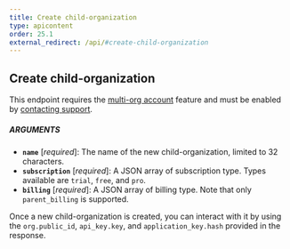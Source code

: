 ```yaml
---
title: Create child-organization
type: apicontent
order: 25.1
external_redirect: /api/#create-child-organization
---
```


## Create child-organization

This endpoint requires the [multi-org account][1] feature and must be enabled by [contacting support][2].

##### ARGUMENTS

* **`name`** [*required*]:
    The name of the new child-organization, limited to 32 characters.
* **`subscription`** [*required*]:
    A JSON array of subscription type. Types available are `trial`, `free`, and `pro`.
* **`billing`** [*required*]:
    A JSON array of billing type. Note that only `parent_billing` is supported.

Once a new child-organization is created, you can interact with it by using the `org.public_id`, `api_key.key`, and `application_key.hash` provided in the response.

[1]: /account_management/multi_organization
[2]: /help
